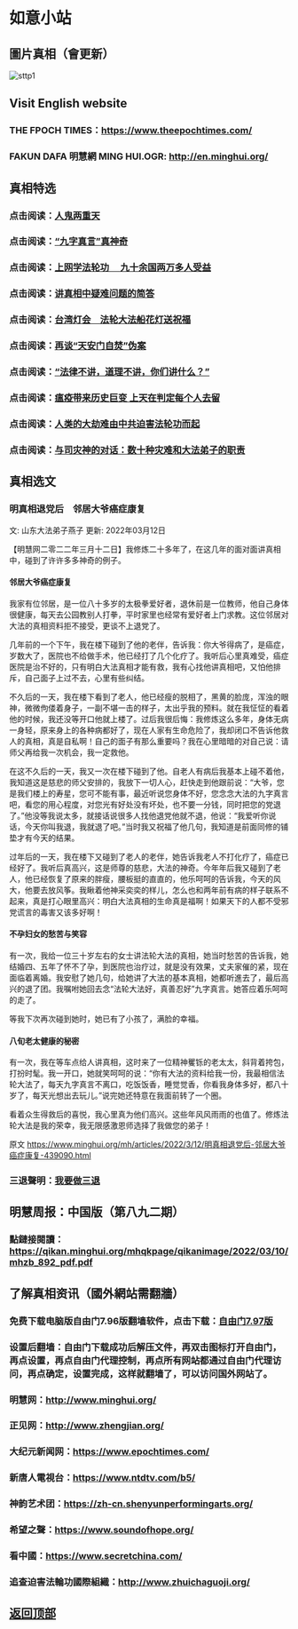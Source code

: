 # 如意小站

## 圖片真相（會更新）

![sttp1](https://user-images.githubusercontent.com/79625284/158011575-777a5d79-6868-42fa-9f75-ee42693a1232.jpg)

## Visit English website

### THE FPOCH TIMES：https://www.theepochtimes.com/

### FAKUN DAFA 明慧網 MING HUI.OGR: http://en.minghui.org/

## 真相特选

### 点击阅读：[人鬼两重天](https://github.com/pinhe91/xdfcs/tree/main)

### 点击阅读：[“九字真言”真神奇](https://github.com/pinhe91/njzzyh/tree/main)

### 点击阅读：[上网学法轮功 　九十余国两万多人受益](https://github.com/pinhe91/jcxw5/tree/main)

### 点击阅读：[讲真相中疑难问题的简答](https://github.com/pinhe91/jcxw3/tree/main)

### 点击阅读：[台湾灯会　法轮大法船花灯送祝福](https://github.com/pinhe91/dfhcjsr/tree/main) 

### 点击阅读：[再谈“天安门自焚”伪案](https://github.com/pinhe91/whjm/tree/main)

### 点击阅读：[“法律不讲，道理不讲，你们讲什么？”](https://github.com/pinhe91/jlxe/tree/main)

### 点击阅读：[瘟疫带来历史巨变 上天在判定每个人去留](https://github.com/pinhe91/jcxw2/blob/main/README.md)

### 点击阅读：[人类的大劫难由中共迫害法轮功而起](https://github.com/pinhe91/jcxw4/tree/main) 

### 点击阅读：[与司灾神的对话：数十种灾难和大法弟子的职责](https://github.com/pinhe91/jcxw1/tree/main) 

## 真相选文

### 明真相退党后　邻居大爷癌症康复

文: 山东大法弟子燕子 更新: 2022年03月12日

【明慧网二零二二年三月十二日】我修炼二十多年了，在这几年的面对面讲真相中，碰到了许许多多神奇的例子。

#### 邻居大爷癌症康复

我家有位邻居，是一位八十多岁的太极拳爱好者，退休前是一位教师，他自己身体很健康，每天去公园教别人打拳，平时家里也经常有爱好者上门求教。这位邻居对大法的真相资料拒不接受，更谈不上退党了。

几年前的一个下午，我在楼下碰到了他的老伴，告诉我：你大爷得病了，是癌症，岁数大了，医院也不给做手术，他已经打了几个化疗了。我听后心里真难受，癌症医院是治不好的，只有明白大法真相才能有救，我有心找他讲真相吧，又怕他排斥，自己面子上过不去，心里有些纠结。

不久后的一天，我在楼下看到了老人，他已经瘦的脱相了，黑黄的脸庞，浑浊的眼神，微微佝偻着身子，一副不堪一击的样子，太出乎我的预料。就在我怔怔的看着他的时候，我还没等开口他就上楼了。过后我很后悔：我修炼这么多年，身体无病一身轻，原来身上的各种病都好了，现在人家有生命危险了，我却闭口不告诉他救人的真相，真是自私啊！自己的面子有那么重要吗？我在心里暗暗的对自己说：请师父再给我一次机会，我一定救他。

在这不久后的一天，我又一次在楼下碰到了他。自老人有病后我基本上碰不着他，我知道这是慈悲的师父安排的，我放下一切人心，赶快走到他跟前说：“大爷，您是我们楼上的寿星，您可不能有事，最近听说您身体不好，您念念大法的九字真言吧，看您的用心程度，对您光有好处没有坏处，也不要一分钱，同时把您的党退了。”他没等我说太多，就接话说很多人找他退党他就不退，他说：“我爱听你说话，今天你叫我退，我就退了吧。”当时我又祝福了他几句，我知道是前面同修的铺垫才有今天的结果。

过年后的一天，我在楼下又碰到了老人的老伴，她告诉我老人不打化疗了，癌症已经好了。我听后真高兴，这是师尊的慈悲，大法的神奇。今年年后我又碰到了老人，他已经恢复了原来的胖瘦，腰板挺的直直的，他乐呵呵的告诉我，今天的风大，他要去放风筝。我瞅着他神采奕奕的样儿，怎么也和两年前有病的样子联系不起来，真是打心眼里高兴：明白大法真相的生命真是福啊！如果天下的人都不受邪党谎言的毒害又该多好啊！

#### 不孕妇女的愁苦与笑容

有一次，我给一位三十岁左右的女士讲法轮大法的真相，她当时愁苦的告诉我，她结婚四、五年了怀不了孕，到医院也治疗过，就是没有效果，丈夫家催的紧，现在面临着离婚。我安慰了她几句，给她讲了大法的基本真相，她都听進去了，最后高兴的退了团。我嘱咐她回去念“法轮大法好，真善忍好”九字真言。她答应着乐呵呵的走了。

等我下次再次碰到她时，她已有了小孩了，满脸的幸福。

#### 八旬老太健康的秘密

有一次，我在等车点给人讲真相，这时来了一位精神矍铄的老太太，斜背着挎包，打扮时髦。我一开口，她就笑呵呵的说：“你有大法的资料给我一份，我最相信法轮大法了，每天九字真言不离口，吃饭饭香，睡觉觉香，你看我身体多好，都八十岁了，每天光想出去玩儿。”说完她还特意在我面前转了一个圈。

看着众生得救后的喜悦，我心里真为他们高兴。这些年风风雨雨的也值了。修炼法轮大法是我的荣幸，我无限感激恩师选择了我做您的弟子！

原文 https://www.minghui.org/mh/articles/2022/3/12/明真相退党后-邻居大爷癌症康复-439090.html

### 三退聲明：[我要做三退](https://tuidang.epochtimes.com/)

## 明慧周报：中国版（第八九二期）

### 點鏈接閱讀：https://qikan.minghui.org/mhqkpage/qikanimage/2022/03/10/mhzb_892_pdf.pdf

## 了解真相资讯（國外網站需翻牆）

### 免费下载电脑版自由门7.96版翻墙软件，点击下载：[自由门7.97版](https://github.com/pinhe91/tuiguang/files/6839679/fg797r.zip)

### 设置后翻墙：自由门下载成功后解压文件，再双击图标打开自由门，再点设置，再点自由门代理控制，再点所有网站都通过自由门代理访问，再点确定，设置完成，这样就翻墙了，可以访问国外网站了。

### 明慧网：http://www.minghui.org/

### 正见网：http://www.zhengjian.org/

### 大纪元新闻网：https://www.epochtimes.com/

### 新唐人電視台：https://www.ntdtv.com/b5/

### 神韵艺术团：https://zh-cn.shenyunperformingarts.org/

### 希望之聲：https://www.soundofhope.org/

### 看中國：https://www.secretchina.com/

### 追查迫害法輪功國際組織：http://www.zhuichaguoji.org/

## [返回顶部](https://git.io/Js3EY)
